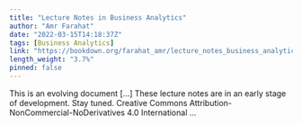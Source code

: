 ```yaml
---
title: "Lecture Notes in Business Analytics"
author: "Amr Farahat"
date: "2022-03-15T14:18:37Z"
tags: [Business Analytics]
link: "https://bookdown.org/farahat_amr/lecture_notes_business_analytics/"
length_weight: "3.7%"
pinned: false
---
```


This is an evolving document [...] These lecture notes are in an early stage of development. Stay tuned. Creative Commons Attribution-NonCommercial-NoDerivatives 4.0 International ...
